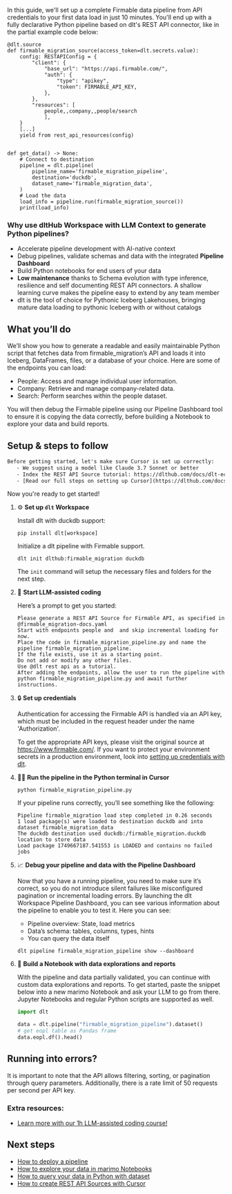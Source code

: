 In this guide, we'll set up a complete Firmable data pipeline from API credentials to your first data load in just 10 minutes. You'll end up with a fully declarative Python pipeline based on dlt's REST API connector, like in the partial example code below:

```python-outcome
@dlt.source
def firmable_migration_source(access_token=dlt.secrets.value):
    config: RESTAPIConfig = {
        "client": {
            "base_url": "https://api.firmable.com/",
            "auth": {
                "type": "apikey",
                "token": FIRMABLE_API_KEY,
            },
        },
        "resources": [
            people,,company,,people/search
            ],
    }
    [...]
    yield from rest_api_resources(config)


def get_data() -> None:
    # Connect to destination
    pipeline = dlt.pipeline(
        pipeline_name='firmable_migration_pipeline',
        destination='duckdb',
        dataset_name='firmable_migration_data', 
    )
    # Load the data
    load_info = pipeline.run(firmable_migration_source())
    print(load_info) 
```

### Why use dltHub Workspace with LLM Context to generate Python pipelines?

- Accelerate pipeline development with AI-native context
- Debug pipelines, validate schemas and data with the integrated **Pipeline Dashboard**
- Build Python notebooks for end users of your data
- **Low maintenance** thanks to Schema evolution with type inference, resilience and self documenting REST API connectors. A shallow learning curve makes the pipeline easy to extend by any team member
- dlt is the tool of choice for Pythonic Iceberg Lakehouses, bringing mature data loading to pythonic Iceberg with or without catalogs

## What you’ll do

We’ll show you how to generate a readable and easily maintainable Python script that fetches data from firmable_migration’s API and loads it into Iceberg, DataFrames, files, or a database of your choice. Here are some of the endpoints you can load:

- People: Access and manage individual user information.
- Company: Retrieve and manage company-related data.
- Search: Perform searches within the people dataset.

You will then debug the Firmable pipeline using our Pipeline Dashboard tool to ensure it is copying the data correctly, before building a Notebook to explore your data and build reports.

## Setup & steps to follow

```default
Before getting started, let's make sure Cursor is set up correctly:
   - We suggest using a model like Claude 3.7 Sonnet or better
   - Index the REST API Source tutorial: https://dlthub.com/docs/dlt-ecosystem/verified-sources/rest_api/ and add it to context as **@dlt rest api**
   - [Read our full steps on setting up Cursor](https://dlthub.com/docs/dlt-ecosystem/llm-tooling/cursor-restapi#23-configuring-cursor-with-documentation)
```

Now you're ready to get started!

1. ⚙️ **Set up `dlt` Workspace**
    
    Install dlt with duckdb support:
    ```shell
    pip install dlt[workspace]
    ```

    Initialize a dlt pipeline with Firmable support.
    ```shell
    dlt init dlthub:firmable_migration duckdb
    ```

    The `init` command will setup the necessary files and folders for the next step.
    
2. 🤠 **Start LLM-assisted coding**
    
    Here’s a prompt to get you started:
    
    ```prompt
    Please generate a REST API Source for Firmable API, as specified in @firmable_migration-docs.yaml 
    Start with endpoints people and  and skip incremental loading for now. 
    Place the code in firmable_migration_pipeline.py and name the pipeline firmable_migration_pipeline. 
    If the file exists, use it as a starting point. 
    Do not add or modify any other files. 
    Use @dlt rest api as a tutorial. 
    After adding the endpoints, allow the user to run the pipeline with python firmable_migration_pipeline.py and await further instructions.
    ```

    
3. 🔒 **Set up credentials** 
    
    Authentication for accessing the Firmable API is handled via an API key, which must be included in the request header under the name 'Authorization'.
    
    To get the appropriate API keys, please visit the original source at https://www.firmable.com/.
    If you want to protect your environment secrets in a production environment, look into [setting up credentials with dlt](https://dlthub.com/docs/walkthroughs/add_credentials).
    
4. 🏃‍♀️ **Run the pipeline in the Python terminal in Cursor**
    
    ```shell
    python firmable_migration_pipeline.py
    ```
    
    If your pipeline runs correctly, you’ll see something like the following:
    
    ```shell
    Pipeline firmable_migration load step completed in 0.26 seconds
    1 load package(s) were loaded to destination duckdb and into dataset firmable_migration_data
    The duckdb destination used duckdb:/firmable_migration.duckdb location to store data
    Load package 1749667187.541553 is LOADED and contains no failed jobs
    ```
    
5. 📈 **Debug your pipeline and data with the Pipeline Dashboard**

    Now that you have a running pipeline, you need to make sure it’s correct, so you do not introduce silent failures like misconfigured pagination or incremental loading errors. By launching the dlt Workspace Pipeline Dashboard, you can see various information about the pipeline to enable you to test it. Here you can see:
    - Pipeline overview: State, load metrics
    - Data’s schema: tables, columns, types, hints
    - You can query the data itself
    
    ```shell
    dlt pipeline firmable_migration_pipeline show --dashboard
    ```
    
6. 🐍 **Build a Notebook with data explorations and reports**

    With the pipeline and data partially validated, you can continue with custom data explorations and reports. To get started, paste the snippet below into a new marimo Notebook and ask your LLM to go from there. Jupyter Notebooks and regular Python scripts are supported as well.

    
    ```python
    import dlt

   data = dlt.pipeline("firmable_migration_pipeline").dataset()
   # get eopl table as Pandas frame
   data.eopl.df().head()
    ```

## Running into errors?

It is important to note that the API allows filtering, sorting, or pagination through query parameters. Additionally, there is a rate limit of 50 requests per second per API key.

### Extra resources:

- [Learn more with our 1h LLM-assisted coding course!](https://www.youtube.com/watch?v=GGid70rnJuM)

## Next steps

- [How to deploy a pipeline](https://dlthub.com/docs/walkthroughs/deploy-a-pipeline)
- [How to explore your data in marimo Notebooks](https://dlthub.com/docs/general-usage/dataset-access/marimo)
- [How to query your data in Python with dataset](https://dlthub.com/docs/general-usage/dataset-access/dataset)
- [How to create REST API Sources with Cursor](https://dlthub.com/docs/dlt-ecosystem/llm-tooling/cursor-restapi)